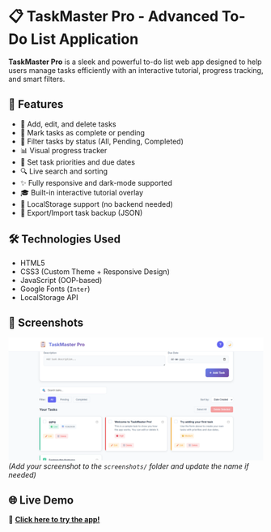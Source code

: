 # 📋 TaskMaster Pro - Advanced To-Do List Application

**TaskMaster Pro** is a sleek and powerful to-do list web app designed to help users manage tasks efficiently with an interactive tutorial, progress tracking, and smart filters.

## 🚀 Features

- 📝 Add, edit, and delete tasks
- 🔁 Mark tasks as complete or pending
- 🎯 Filter tasks by status (All, Pending, Completed)
- 📊 Visual progress tracker
- 📅 Set task priorities and due dates
- 🔍 Live search and sorting
- ✨ Fully responsive and dark-mode supported
- 🎓 Built-in interactive tutorial overlay
- 💾 LocalStorage support (no backend needed)
- 📁 Export/Import task backup (JSON)

## 🛠 Technologies Used

- HTML5
- CSS3 (Custom Theme + Responsive Design)
- JavaScript (OOP-based)
- Google Fonts (`Inter`)
- LocalStorage API

## 📸 Screenshots

![Screenshot](todolist.png)  
_(Add your screenshot to the `screenshots/` folder and update the name if needed)_

## 🌐 Live Demo

🔗 **[Click here to try the app!](https://deenprasath.github.io/advanced-todo-list/)**




